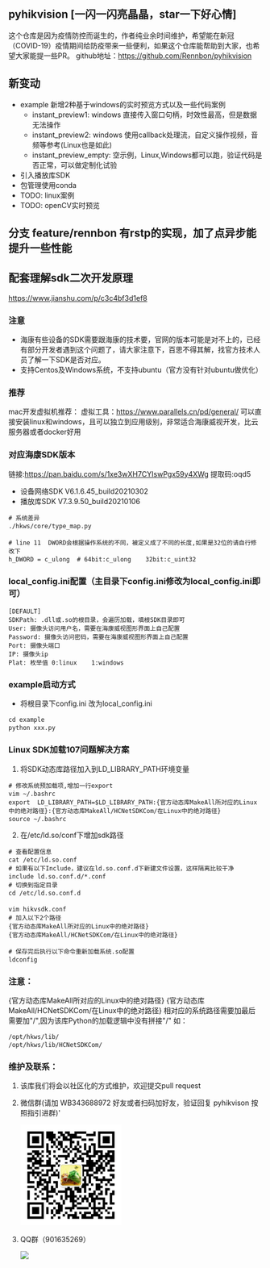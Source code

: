 ## pyhikvision [一闪一闪亮晶晶，star一下好心情]
这个仓库是因为疫情防控而诞生的，作者纯业余时间维护，希望能在新冠（COVID-19）疫情期间给防疫带来一些便利，如果这个仓库能帮助到大家，也希望大家能提一些PR。
github地址：https://github.com/Rennbon/pyhikvision
## 新变动
- example 新增2种基于windows的实时预览方式以及一些代码案例
   + instant_preview1: windows 直接传入窗口句柄，时效性最高，但是数据无法操作
   + instant_preview2: windows 使用callback处理流，自定义操作视频，音频等参考(Linux也是如此)
   + instant_preview_empty: 空示例，Linux,Windows都可以跑，验证代码是否正常，可以做定制化试验
- 引入播放库SDK
- 包管理使用conda
- TODO: linux案例
- TODO: openCV实时预览
## 分支 feature/rennbon 有rstp的实现，加了点异步能提升一些性能

## 配套理解sdk二次开发原理
https://www.jianshu.com/p/c3c4bf3d1ef8

### 注意

- 海康有些设备的SDK需要跟海康的技术要，官网的版本可能是对不上的，已经有部分开发者遇到这个问题了，请大家注意下，百思不得其解，找官方技术人员了解一下SDK是否对应。
- 支持Centos及Windows系统，不支持ubuntu（官方没有针对ubuntu做优化）

### 推荐
mac开发虚拟机推荐：
虚拟工具：https://www.parallels.cn/pd/general/
可以直接安装linux和windows，且可以独立到应用级别，非常适合海康威视开发，比云服务器或者docker好用

### 对应海康SDK版本
链接:https://pan.baidu.com/s/1xe3wXH7CYIswPgx59y4XWg 提取码:oqd5
- 设备网络SDK V6.1.6.45_build20210302
- 播放库SDK V7.3.9.50_build20210106
```
# 系统差异
./hkws/core/type_map.py

# line 11  DWORD会根据操作系统的不同，被定义成了不同的长度,如果是32位的请自行修改下
h_DWORD = c_ulong  # 64bit:c_ulong    32bit:c_uint32  
```

### local_config.ini配置（主目录下config.ini修改为local_config.ini即可）

```
[DEFAULT]
SDKPath: .dll或.so的根目录，会遍历加载，填根SDK目录即可
User: 摄像头访问用户名，需要在海康威视图形界面上自己配置
Password: 摄像头访问密码，需要在海康威视图形界面上自己配置
Port: 摄像头端口
IP: 摄像头ip
Plat: 枚举值 0:linux    1:windows
```

### example启动方式

- 将根目录下config.ini 改为local_config.ini

```
cd example
python xxx.py
```

### Linux SDK加载107问题解决方案

1. 将SDK动态库路径加入到LD_LIBRARY_PATH环境变量

```
# 修改系统预加载项,增加一行export
vim ~/.bashrc
export  LD_LIBRARY_PATH=$LD_LIBRARY_PATH:{官方动态库MakeAll所对应的Linux中的绝对路径}:{官方动态库MakeAll/HCNetSDKCom/在Linux中的绝对路径}
source ~/.bashrc

```

2. 在/etc/ld.so/conf下增加sdk路径

```
# 查看配置信息
cat /etc/ld.so.conf
# 如果有以下Include，建议在ld.so.conf.d下新建文件设置，这样隔离比较干净
include ld.so.conf.d/*.conf
# 切换到指定目录
cd /etc/ld.so.conf.d

vim hikvsdk.conf
# 加入以下2个路径
{官方动态库MakeAll所对应的Linux中的绝对路径}
{官方动态库MakeAll/HCNetSDKCom/在Linux中的绝对路径}

# 保存完后执行以下命令重新加载系统.so配置
ldconfig

```

### 注意：

{官方动态库MakeAll所对应的Linux中的绝对路径} {官方动态库MakeAll/HCNetSDKCom/在Linux中的绝对路径} 相对应的系统路径需要加最后需要加"/",因为该库Python的加载逻辑中没有拼接"/"
如：

```
/opt/hkws/lib/
/opt/hkws/lib/HCNetSDKCom/
```

### 维护及联系：

1. 该库我们将会以社区化的方式维护，欢迎提交pull request

2. 微信群(请加 WB343688972 好友或者扫码加好友，验证回复 pyhikvison 按照指引进群)'

   <img src="./doc/wechat.png" width="200px" >
3. QQ群（901635269）

   <img src="./doc/qq-qr.jpg" width="200px" >

